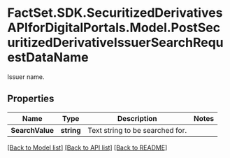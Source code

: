 # FactSet.SDK.SecuritizedDerivativesAPIforDigitalPortals.Model.PostSecuritizedDerivativeIssuerSearchRequestDataName
Issuer name.

## Properties

Name | Type | Description | Notes
------------ | ------------- | ------------- | -------------
**SearchValue** | **string** | Text string to be searched for. | 

[[Back to Model list]](../README.md#documentation-for-models) [[Back to API list]](../README.md#documentation-for-api-endpoints) [[Back to README]](../README.md)

